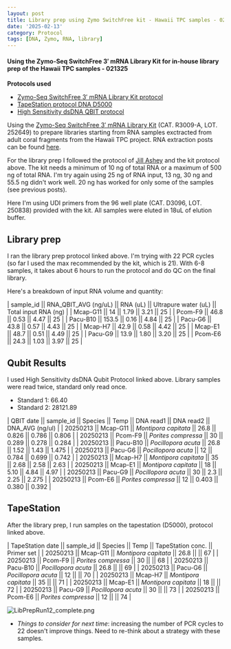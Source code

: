 ```yaml
---
layout: post
title: Library prep using Zymo SwitchFree kit - Hawaii TPC samples - 021325
date: '2025-02-13'
category: Protocol
tags: [DNA, Zymo, RNA, library]
---
```


#### Using the Zymo-Seq SwitchFree 3′ mRNA Library Kit for in-house library prep of the Hawaii TPC samples - 021325

**Protocols used**
- [Zymo-Seq SwitchFree 3′ mRNA Library Kit protocol](https://github.com/FScucchia-LabNotebooks/FScucchia_Putnam_Lab_Notebook/blob/master/protocols/_r3008_r3009__zymo_seq_switchfree_3_mrna_library_kit.pdf)
- [TapeStation protocol DNA D5000](https://github.com/meschedl/MESPutnam_Open_Lab_Notebook/blob/master/_posts/2019-07-30-DNA-Tapestation.md)
- [High Sensitivity dsDNA QBIT protocol](https://github.com/FScucchia-LabNotebooks/FScucchia_Putnam_Lab_Notebook/blob/master/protocols/MAN0017455_Qubit_1X_dsDNA_HS_Assay_Kit_UG.pdf)

Using the [Zymo-Seq SwitchFree 3′ mRNA Library Kit](https://www.zymoresearch.com/products/zymo-seq-switchfree-3-mrna-library-kit) (CAT.  R3009-A, LOT. 252649) to prepare libraries starting from RNA samples exctracted from adult coral fragments from the Hawaii TPC project. RNA extraction posts can be found [here](https://fscucchia-labnotebooks.github.io/FScucchia_Putnam_Lab_Notebook/DNA-RNA-Hawaii-TPCA-Summary/).

For the library prep I followed the protocol of [Jill Ashey](https://github.com/JillAshey/JillAshey_Putnam_Lab_Notebook/blob/master/_posts/2024-03-29-Zymo-SwitchFree.md) and the kit protocol above.
The kit needs a minimum of 10 ng of total RNA or a maximum of 500 ng of total RNA.
I'm try again using 25 ng of RNA input, 13 ng, 30 ng and 55.5 ng didn't work well. 20 ng has worked for only some of the samples (see previous posts).

Here I'm using UDI primers from the 96 well plate (CAT. D3096, LOT. 250838) provided with the kit.
All samples were eluted in 18uL of elution buffer.

## Library prep
I ran the library prep protocol linked above. I'm trying with 22 PCR cycles (so far I used the max recommended by the kit, which is 21). With 6-8 samples, it takes about 6 hours to run the protocol and do QC on the final library.

Here's a breakdown of input RNA volume and quantity:

| sample_id || RNA_QBIT_AVG (ng/uL) || RNA (uL) || Ultrapure water (uL) || Total input RNA (ng) |
|  Mcap-G11  || 14     || 1.79   || 3.21   ||       25        |
|  Pcom-F9   || 46.8   || 0.53   || 4.47   ||      25       |
|  Pacu-B10  || 153.5  || 0.16   || 4.84   ||       25        |
|  Pacu-G6   || 43.8   || 0.57   || 4.43   ||       25        |
|  Mcap-H7   || 42.9   || 0.58   || 4.42   ||       25     |
|  Mcap-E1   || 48.7   || 0.51   || 4.49   ||    25       |
|  Pacu-G9   || 13.9   || 1.80   || 3.20   ||      25     |
|  Pcom-E6   || 24.3   || 1.03   || 3.97   ||    25       |

## Qubit Results
I used High Sensitivity dsDNA Qubit Protocol linked above. Library samples were read twice, standard only read once.
- Standard 1: 66.40    
- Standard 2: 28121.89

| QBIT date  || sample_id  ||     Species       || Temp ||  DNA read1 || DNA read2  || DNA_AVG (ng/ul) |
|  20250213  || Mcap-G11 || *Montipora capitata*  || 26.8 || 0.826  ||   0.786   || 0.806           |
|  20250213 || Pcom-F9   || *Porites compressa* || 30 ||  0.289   ||    0.278      || 0.284         |
|  20250213  || Pacu-B10 || *Pocillopora acuta*  || 26.8 || 1.52    || 1.43   || 1.475           |
|  20250213  || Pacu-G6  || *Pocillopora acuta* || 12 ||  0.784    || 0.699    || 0.742         |
|  20250213   || Mcap-H7 || *Montipora capitata*  || 35 ||  2.68  ||   2.58    || 2.63           |
|  20250213   || Mcap-E1  || *Montipora capitata* || 18 ||  5.10  || 4.84     || 4.97           |
|  20250213   || Pacu-G9 || *Pocillopora acuta*  || 30 ||  2.3    ||  2.25    || 2.275          |
|  20250213   || Pcom-E6  || *Porites compressa* || 12 ||   0.403 ||  0.380    || 0.392        |

## TapeStation
After the library prep, I run samples on the tapestation (D5000), protocol linked above.

| TapeStation date  || sample_id  ||     Species       || Temp   || TapeStation conc. ||   Primer set  |
|  20250213  || Mcap-G11 || *Montipora capitata*  || 26.8   ||       ||  67     |
|  20250213 || Pcom-F9   || *Porites compressa* || 30    ||       ||  68     |
|  20250213  || Pacu-B10 || *Pocillopora acuta*  || 26.8 ||       ||  69     |
|  20250213  || Pacu-G6  || *Pocillopora acuta* || 12 ||       ||  70     |
|  20250213   || Mcap-H7 || *Montipora capitata*  || 35 ||       ||  71     |
|  20250213   || Mcap-E1  || *Montipora capitata* || 18  ||       ||   72    |
|  20250213   || Pacu-G9 || *Pocillopora acuta*  || 30  ||       ||  73     |
|  20250213   || Pcom-E6  || *Porites compressa* || 12  ||       ||   74    |

![LibPrepRun12_complete.png](https://github.com/FScucchia-LabNotebooks/FScucchia_Putnam_Lab_Notebook/blob/master/images/LibPrepRun12_complete.png?raw=true)

 - _Things to consider for next time_: increasing the number of PCR cycles to 22 doesn't improve things. Need to re-think about a strategy with these samples.
